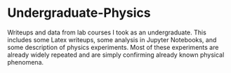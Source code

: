 # Undergraduate-Physics
Writeups and data from lab courses I took as an undergraduate.
This includes some Latex writeups, some analysis in Jupyter Notebooks, and some description of physics experiments.
Most of these experiments are already widely repeated and are simply confirming already known physical phenomena.

